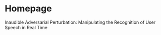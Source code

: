 # Homepage
Inaudible Adversarial Perturbation: Manipulating the Recognition of User Speech in Real Time